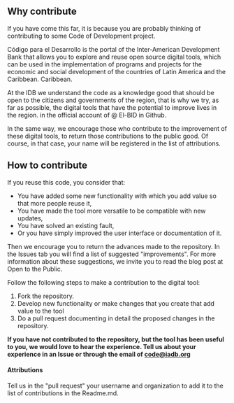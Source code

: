 ## Why contribute

If you have come this far, it is because you are probably thinking of contributing to some Code of Development project.  

Código para el Desarrollo is the portal of the Inter-American Development Bank that allows you to explore and reuse open source digital tools, which can be used in the implementation of programs and projects for the economic and social development of the countries of Latin America and the Caribbean. Caribbean.

At the IDB we understand the code as a knowledge good that should be open to the citizens and governments of the region, that is why we try, as far as possible, the digital tools that have the potential to improve lives in the region. in the official account of @ El-BID in Github.

In the same way, we encourage those who contribute to the improvement of these digital tools, to return those contributions to the public good. Of course, in that case, your name will be registered in the list of attributions.

## How to contribute

If you reuse this code, you consider that:

- You have added some new functionality with which you add value so that more people reuse it,
- You have made the tool more versatile to be compatible with new updates,
- You have solved an existing fault,
- Or you have simply improved the user interface or documentation of it.

Then we encourage you to return the advances made to the repository. In the Issues tab you will find a list of suggested "improvements". For more information about these suggestions, we invite you to read the blog post at Open to the Public.

Follow the following steps to make a contribution to the digital tool:

1. Fork the repository.
2. Develop new functionality or make changes that you create that add value to the tool
3. Do a pull request documenting in detail the proposed changes in the repository.

**If you have not contributed to the repository, but the tool has been useful to you, we would love to hear the experience. Tell us about your experience in an Issue or through the email of code@iadb.org**

#### Attributions

Tell us in the "pull request" your username and organization to add it to the list of contributions in the Readme.md.
